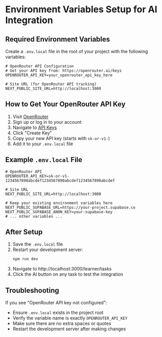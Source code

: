 # Environment Variables Setup for AI Integration

## Required Environment Variables

Create a `.env.local` file in the root of your project with the following variables:

```env
# OpenRouter API Configuration
# Get your API key from: https://openrouter.ai/keys
OPENROUTER_API_KEY=your_openrouter_api_key_here

# Site URL (for OpenRouter API tracking)
NEXT_PUBLIC_SITE_URL=http://localhost:3000
```

## How to Get Your OpenRouter API Key

1. Visit [OpenRouter](https://openrouter.ai/)
2. Sign up or log in to your account
3. Navigate to [API Keys](https://openrouter.ai/keys)
4. Click "Create Key"
5. Copy your new API key (starts with `sk-or-v1-`)
6. Add it to your `.env.local` file

## Example `.env.local` File

```env
# OpenRouter API
OPENROUTER_API_KEY=sk-or-v1-1234567890abcdef1234567890abcdef1234567890abcdef

# Site URL
NEXT_PUBLIC_SITE_URL=http://localhost:3000

# Keep your existing environment variables here
NEXT_PUBLIC_SUPABASE_URL=https://your-project.supabase.co
NEXT_PUBLIC_SUPABASE_ANON_KEY=your-supabase-key
# ... other variables ...
```

## After Setup

1. Save the `.env.local` file
2. Restart your development server:
   ```bash
   npm run dev
   ```
3. Navigate to http://localhost:3000/learner/tasks
4. Click the AI button on any task to test the integration

## Troubleshooting

If you see "OpenRouter API key not configured":
- Ensure `.env.local` exists in the project root
- Verify the variable name is exactly `OPENROUTER_API_KEY`
- Make sure there are no extra spaces or quotes
- Restart the development server after making changes

